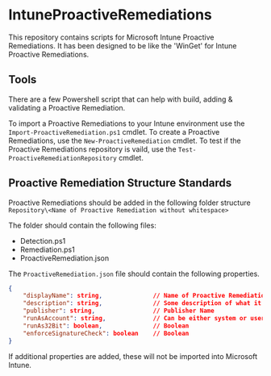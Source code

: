 # IntuneProactiveRemediations
This repository contains scripts for Microsoft Intune Proactive Remediations. It has been designed to be like the 'WinGet' for Intune Proactive Remediations.

## Tools
There are a few Powershell script that can help with build, adding & validating a Proactive Remediation.

To import a Proactive Remediations to your Intune environment use the ```Import-ProactiveRemediation.ps1``` cmdlet.
To create a Proactive Remediations, use the ```New-ProactiveRemediation``` cmdlet.
To test if the Proactive Remediations repository is vaild, use the ```Test-ProactiveRemediationRepository``` cmdlet.

## Proactive Remediation Structure Standards
Proactive Remediations should be added in the following folder structure
```Repository\<Name of Proactive Remediation without whitespace>```

The folder should contain the following files:
- Detection.ps1
- Remediation.ps1
- ProactiveRemediation.json

The `ProactiveRemediation.json` file should contain the following properties.
```json
{
    "displayName": string,              // Name of Proactive Remediation
    "description": string,              // Some description of what it does
    "publisher": string,                // Publisher Name
    "runAsAccount": string,             // Can be either system or user
    "runAs32Bit": boolean,              // Boolean
    "enforceSignatureCheck": boolean    // Boolean
}
```

If additional properties are added, these will not be imported into Microsoft Intune.